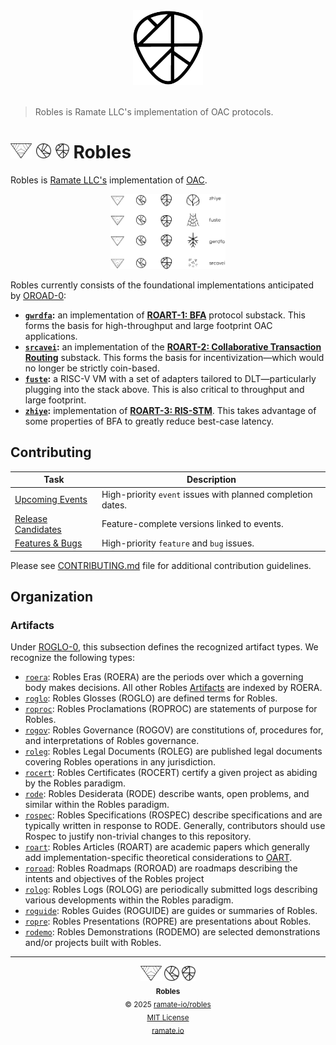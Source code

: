 <div align="center">
  <picture>
    <source srcset="./assets/robles-inverted-transparent.png" media="(prefers-color-scheme: dark)">
    <img src="./assets/robles-transparent.png" alt="Robles" height="120">
  </picture>
</div>
</br>

> Robles is Ramate LLC's implementation of OAC protocols.

<h1>
  <picture>
    <source srcset="./assets/ramate-inverted-transparent.png" media="(prefers-color-scheme: dark)">
    <img height="24" src="./assets/ramate-transparent.png" alt="Ramate"/>
  </picture>
  <picture>
    <source srcset="./assets/oac-inverted-transparent.png" media="(prefers-color-scheme: dark)">
    <img height="24" src="./assets/oac-transparent.png" alt="OAC"/>
  </picture>
  <picture>
    <source srcset="./assets/robles-inverted-transparent.png" media="(prefers-color-scheme: dark)">
    <img height="24" src="./assets/robles-transparent.png" alt="Robles"/>
  </picture>
  Robles
</h1>

Robles is [Ramate LLC's](https://www.ramate.io) implementation of [OAC](https://github.com/ramate-io/oac).

<div align="center">
  <picture>
    <source srcset="./assets/robles-stack-inverted-transparent.png" media="(prefers-color-scheme: dark)">
    <img src="./assets/robles-stack-transparent.png" alt="Robles Stack" height="120">
  </picture>
</div>

Robles currently consists of the foundational implementations anticipated by [OROAD-0](https://github.com/ramate-io/oac/blob/main/oroad/oera-000-000-000-dulan/oroad-000-000-000/README.md):

- **[`gwrdfa`](https://github.com/ramate-io/gwrdfa):** an implementation of **[ROART-1: BFA](https://github.com/ramate-io/oac/blob/main/roart/roera-000-000-000-dulan/roart-000-000-001-bfa/README.md)** protocol substack. This forms the basis for high-throughput and large footprint OAC applications.
- **[`srcavei`](https://github.com/ramate-io/srcavei):** an implementation of the **[ROART-2: Collaborative Transaction Routing](https://github.com/ramate-io/oac/blob/main/roart/roera-000-000-000-dulan/roart-000-000-002-ctr/README.md)** substack. This forms the basis for incentivization—which would no longer be strictly coin-based.
- **[`fuste`](https://github.com/ramate-io/fuste):** a RISC-V VM with a set of adapters tailored to DLT—particularly plugging into the stack above. This is also critical to throughput and large footprint.
- **[`zhiye`](https://github.com/ramate-io/zhiye):** implementation of **[ROART-3: RIS-STM](https://github.com/ramate-io/oac/blob/main/roart/roera-000-000-000-dulan/roart-000-000-003-ris-stm/README.md)**. This takes advantage of some properties of BFA to greatly reduce best-case latency.

## Contributing

| Task | Description |
|------|-------------|
| [Upcoming Events](https://github.com/ramate-io/robles/issues?q=is%3Aissue%20state%3Aopen%20label%3Apriority%3Ahigh%2Cpriority%3Amedium%20label%3Aevent) | High-priority `event` issues with planned completion dates. |
| [Release Candidates](https://github.com/ramate-io/robles/issues?q=is%3Aissue%20state%3Aopen%20label%3Arelease-candidate) | Feature-complete versions linked to events. |
| [Features & Bugs](https://github.com/ramate-io/robles/issues?q=is%3Aissue%20state%3Aopen%20label%3Afeature%2Cbug%20label%3Apriority%3Aurgent%2Cpriority%3Ahigh) | High-priority `feature` and `bug` issues. |

Please see [CONTRIBUTING.md](CONTRIBUTING.md) file for additional contribution guidelines.

## Organization

### Artifacts
Under [ROGLO-0](./roglo/roera-000-000-000-dulan/roglo-000-000-000-artifact/README.md), this subsection defines the recognized artifact types. We recognize the following types:
- [`roera`](./roera): Robles Eras (ROERA) are the periods over which a governing body makes decisions. All other Robles [Artifacts](./roglo/roera-000-000-000-dulan/roglo-000-000-000-artifact/README.md) are indexed by ROERA.
- [`roglo`](./roglo/): Robles Glosses (ROGLO) are defined terms for Robles.
- [`roproc`](./opurp/): Robles Proclamations (ROPROC) are statements of purpose for Robles.
- [`rogov`](./rogov/): Robles Governance (ROGOV) are constitutions of, procedures for, and interpretations of Robles governance.
- [`roleg`](./roleg/): Robles Legal Documents (ROLEG) are published legal documents covering Robles operations in any jurisdiction.
- [`rocert`](./rocert/): Robles Certificates (ROCERT) certify a given project as abiding by the Robles paradigm.
- [`rode`](./rode/): Robles Desiderata (RODE) describe wants, open problems, and similar within the Robles paradigm.
- [`rospec`](./rospec): Robles Specifications (ROSPEC) describe specifications and are typically written in response to RODE. Generally, contributors should use Rospec to justify non-trivial changes to this repository.
- [`roart`](./roart/): Robles Articles (ROART) are academic papers which generally add implementation-specific theoretical considerations to [OART](https://github.com/ramate-io/oac/tree/main/oart).
- [`roroad`](./roroad/): Robles Roadmaps (ROROAD) are roadmaps describing the intents and objectives of the Robles project
- [`rolog`](./rolog/): Robles Logs (ROLOG) are periodically submitted logs describing various developments within the Robles paradigm.
- [`roguide`](./roguide/): Robles Guides (ROGUIDE) are guides or summaries of Robles.
- [`ropre`](./ropre/): Robles Presentations (ROPRE) are presentations about Robles.
- [`rodemo`](./rodemo/): Robles Demonstrations (RODEMO) are selected demonstrations and/or projects built with Robles.

<!--OAC FOOTER: DO NOT REMOVE THIS LINE-->
---

<div align="center">
  <picture>
    <source srcset="./assets/ramate-inverted-transparent.png" media="(prefers-color-scheme: dark)">
    <img height="24" src="./assets/ramate-transparent.png" alt="Ramate"/>
  </picture>
  <picture>
    <source srcset="./assets/oac-inverted-transparent.png" media="(prefers-color-scheme: dark)">
    <img height="24" src="./assets/oac-transparent.png" alt="OAC"/>
  </picture>
  <picture>
    <source srcset="./assets/robles-inverted-transparent.png" media="(prefers-color-scheme: dark)">
    <img height="24" src="./assets/robles-transparent.png" alt="Robles"/>
  </picture>
  <br/>
  <sub>
    <b>Robles</b>
    <br/>
    &copy; 2025 <a href="https://github.com/ramate-io/robles">ramate-io/robles</a>
    <br/>
    <a href="https://github.com/ramate-io/robles/blob/main/LICENSE">MIT License</a>
    <br/>
    <a href="https://www.ramate.io">ramate.io</a>
  </sub>
</div>
